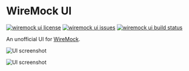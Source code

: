 # WireMock UI

[![wiremock ui license](https://img.shields.io/github/license/plouc/wiremock-ui.svg?longCache=true&style=for-the-badge)](https://github.com/plouc/wiremock-ui/blob/master/LICENSE)
[![wiremock ui issues](https://img.shields.io/github/issues/plouc/wiremock-ui.svg?longCache=true&style=for-the-badge)](https://github.com/plouc/wiremock-ui/issues)
[![wiremock ui build status](https://img.shields.io/travis/plouc/wiremock-ui.svg?longCache=true&style=for-the-badge)](https://travis-ci.org/plouc/wiremock-ui)

An unofficial UI for [WireMock](http://wiremock.org/).

![UI screenshot](https://raw.githubusercontent.com/plouc/wiremock-ui/master/screenshots/ui_solarized_dark.png)

![UI screenshot](https://raw.githubusercontent.com/plouc/wiremock-ui/master/screenshots/ui_white.png)
